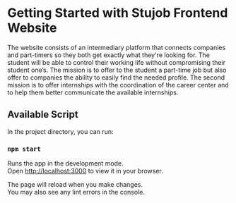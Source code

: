 # Getting Started with Stujob Frontend Website

The  website consists of an intermediary platform that connects companies and part-timers so they both get exactly what they're looking for. The student will be able to control their working life without compromising their student one’s. The mission is to offer to the student a part-time job but also offer to companies the ability to easily find the needed profile. The second mission is to offer internships with the coordination of the career center and to help them better communicate the available internships.

## Available Script

In the project directory, you can run:

### `npm start`

Runs the app in the development mode.\
Open [http://localhost:3000](http://localhost:3000) to view it in your browser.

The page will reload when you make changes.\
You may also see any lint errors in the console.

